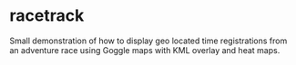 racetrack
=========

Small demonstration of how to display geo located time registrations from an adventure race using Goggle maps with KML overlay and heat maps.
